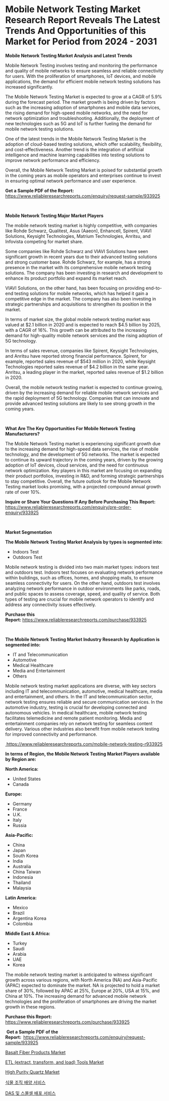 <p><h1>Mobile Network Testing Market Research Report Reveals The Latest Trends And Opportunities of this Market for Period from 2024 - 2031</h1></p><p><strong>Mobile Network Testing Market Analysis and Latest Trends</strong></p>
<p><p>Mobile Network Testing involves testing and monitoring the performance and quality of mobile networks to ensure seamless and reliable connectivity for users. With the proliferation of smartphones, IoT devices, and mobile applications, the demand for efficient mobile network testing solutions has increased significantly.</p><p>The Mobile Network Testing Market is expected to grow at a CAGR of 5.9% during the forecast period. The market growth is being driven by factors such as the increasing adoption of smartphones and mobile data services, the rising demand for high-speed mobile networks, and the need for network optimization and troubleshooting. Additionally, the deployment of new technologies such as 5G and IoT is further fueling the demand for mobile network testing solutions.</p><p>One of the latest trends in the Mobile Network Testing Market is the adoption of cloud-based testing solutions, which offer scalability, flexibility, and cost-effectiveness. Another trend is the integration of artificial intelligence and machine learning capabilities into testing solutions to improve network performance and efficiency.</p><p>Overall, the Mobile Network Testing Market is poised for substantial growth in the coming years as mobile operators and enterprises continue to invest in ensuring optimal network performance and user experience.</p></p>
<p><strong>Get a Sample PDF of the Report:&nbsp;</strong> <a href="https://www.reliableresearchreports.com/enquiry/request-sample/933925">https://www.reliableresearchreports.com/enquiry/request-sample/933925</a></p>
<p>&nbsp;</p>
<p><strong>Mobile Network Testing Major Market Players</strong></p>
<p><p>The mobile network testing market is highly competitive, with companies like Rohde Schwarz, Qualitest, Asus (Aaeon), Enhancell, Spirent, VIAVI Solutions, Keysight Technologies, Matrium Technologies, Anritsu, and Infovista competing for market share.</p><p>Some companies like Rohde Schwarz and VIAVI Solutions have seen significant growth in recent years due to their advanced testing solutions and strong customer base. Rohde Schwarz, for example, has a strong presence in the market with its comprehensive mobile network testing solutions. The company has been investing in research and development to enhance its product portfolio and expand its market reach.</p><p>VIAVI Solutions, on the other hand, has been focusing on providing end-to-end testing solutions for mobile networks, which has helped it gain a competitive edge in the market. The company has also been investing in strategic partnerships and acquisitions to strengthen its position in the market.</p><p>In terms of market size, the global mobile network testing market was valued at $2.1 billion in 2020 and is expected to reach $4.5 billion by 2025, with a CAGR of 16%. This growth can be attributed to the increasing demand for high-quality mobile network services and the rising adoption of 5G technology.</p><p>In terms of sales revenue, companies like Spirent, Keysight Technologies, and Anritsu have reported strong financial performance. Spirent, for example, reported sales revenue of $543 million in 2020, while Keysight Technologies reported sales revenue of $4.2 billion in the same year. Anritsu, a leading player in the market, reported sales revenue of $1.2 billion in 2020.</p><p>Overall, the mobile network testing market is expected to continue growing, driven by the increasing demand for reliable mobile network services and the rapid deployment of 5G technology. Companies that can innovate and provide advanced testing solutions are likely to see strong growth in the coming years.</p></p>
<p>&nbsp;</p>
<p><strong>What Are The Key Opportunities For Mobile Network Testing Manufacturers?</strong></p>
<p><p>The Mobile Network Testing market is experiencing significant growth due to the increasing demand for high-speed data services, the rise of mobile technology, and the development of 5G networks. The market is expected to continue its upward trajectory in the coming years, driven by the growing adoption of IoT devices, cloud services, and the need for continuous network optimization. Key players in this market are focusing on expanding their product portfolios, investing in R&D, and forming strategic partnerships to stay competitive. Overall, the future outlook for the Mobile Network Testing market looks promising, with a projected compound annual growth rate of over 10%.</p></p>
<p><strong>Inquire or Share Your Questions If Any Before Purchasing This Report:</strong> <a href="https://www.reliableresearchreports.com/enquiry/pre-order-enquiry/933925">https://www.reliableresearchreports.com/enquiry/pre-order-enquiry/933925</a></p>
<p>&nbsp;</p>
<p><strong>Market Segmentation</strong></p>
<p><strong>The Mobile Network Testing Market Analysis by types is segmented into:</strong></p>
<p><ul><li>Indoors Test</li><li>Outdoors Test</li></ul></p>
<p><p>Mobile network testing is divided into two main market types: indoors test and outdoors test. Indoors test focuses on evaluating network performance within buildings, such as offices, homes, and shopping malls, to ensure seamless connectivity for users. On the other hand, outdoors test involves analyzing network performance in outdoor environments like parks, roads, and public spaces to assess coverage, speed, and quality of service. Both types of testing are crucial for mobile network operators to identify and address any connectivity issues effectively.</p></p>
<p><strong>Purchase this Report:&nbsp;</strong><a href="https://www.reliableresearchreports.com/purchase/933925">https://www.reliableresearchreports.com/purchase/933925</a></p>
<p>&nbsp;</p>
<p><strong>The Mobile Network Testing Market Industry Research by Application is segmented into:</strong></p>
<p><ul><li>IT and Telecommunication</li><li>Automotive</li><li>Medical Healthcare</li><li>Media and Entertainment</li><li>Others</li></ul></p>
<p><p>Mobile network testing market applications are diverse, with key sectors including IT and telecommunication, automotive, medical healthcare, media and entertainment, and others. In the IT and telecommunication sector, network testing ensures reliable and secure communication services. In the automotive industry, testing is crucial for developing connected and autonomous vehicles. In medical healthcare, mobile network testing facilitates telemedicine and remote patient monitoring. Media and entertainment companies rely on network testing for seamless content delivery. Various other industries also benefit from mobile network testing for improved connectivity and performance.</p></p>
<p><a href="https://www.reliableresearchreports.com/mobile-network-testing-r933925">&nbsp;https://www.reliableresearchreports.com/mobile-network-testing-r933925</a></p>
<p><strong>In terms of Region, the Mobile Network Testing Market Players available by Region are:</strong></p>
<p>
    <p> <strong> North America: </strong>
        <ul>
            <li>United States</li>
            <li>Canada</li>
        </ul>
        </p> 
    <p> <strong> Europe: </strong>
        <ul>
            <li>Germany</li>
            <li>France</li>
            <li>U.K.</li>
            <li>Italy</li>
            <li>Russia</li>
        </ul>
        </p> 
    <p> <strong> Asia-Pacific: </strong>
        <ul>
            <li>China</li>
            <li>Japan</li>
            <li>South Korea</li>
            <li>India</li>
            <li>Australia</li>
            <li>China Taiwan</li>
            <li>Indonesia</li>
            <li>Thailand</li>
            <li>Malaysia</li>
        </ul>
        </p> 
    <p> <strong> Latin America: </strong>
        <ul>
            <li>Mexico</li>
            <li>Brazil</li>
            <li>Argentina Korea</li>
            <li>Colombia</li>
        </ul>
        </p> 
    <p> <strong> Middle East & Africa: </strong>
        <ul>
            <li>Turkey</li>
            <li>Saudi</li>
            <li>Arabia</li>
            <li>UAE</li>
            <li>Korea</li>
        </ul>
    </p>
    </p>
<p><p>The mobile network testing market is anticipated to witness significant growth across various regions, with North America (NA) and Asia-Pacific (APAC) expected to dominate the market. NA is projected to hold a market share of 30%, followed by APAC at 25%, Europe at 20%, USA at 15%, and China at 10%. The increasing demand for advanced mobile network technologies and the proliferation of smartphones are driving the market growth in these regions.</p></p>
<p><strong>Purchase this Report: </strong><a href="https://www.reliableresearchreports.com/purchase/933925">https://www.reliableresearchreports.com/purchase/933925</a></p>
<p>&nbsp;<strong>Get a Sample PDF of the Report:&nbsp;&nbsp;</strong><a href="https://www.reliableresearchreports.com/enquiry/request-sample/933925">https://www.reliableresearchreports.com/enquiry/request-sample/933925</a></p>
<p><strong></strong></p>
<p><p><a href="https://www.linkedin.com/pulse/basalt-fiber-products-market-size-share-trends-analysis-report-bvdrf?trackingId=nj4hu0b1TiiYvV%2B27cyUHA%3D%3D">Basalt Fiber Products Market</a></p><p><a href="https://www.linkedin.com/pulse/etl-extract-transform-load-tools-market-report-product-type-cs9rc?trackingId=3%2BMnj1uoTFKnFzwQqX06aA%3D%3D">ETL (extract, transform, and load) Tools Market</a></p><p><a href="https://github.com/JosephMorgajjtiXfg/Market-Research-Report-List-1/blob/main/high-purity-quartz-market.md">High Purity Quartz Market</a></p><p><a href="https://github.com/jimahmed0511/Market-Research-Report-List-2/blob/main/513321280757.md">식물 조직 배양 서비스</a></p><p><a href="https://github.com/ahmadrevanz10/Market-Research-Report-List-2/blob/main/726233680758.md">DAS 및 스몰셀 배포 서비스</a></p></p>